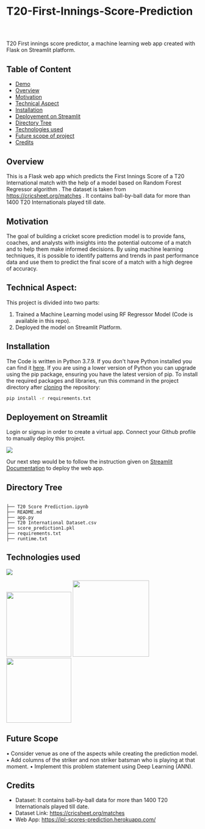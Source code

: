 # T20-First-Innings-Score-Prediction
### <br>
T20 First innings score predictor, a machine learning web app created with Flask on Streamlit platform.

## Table of Content
  * [Demo](#demo)
  * [Overview](#overview)
  * [Motivation](#motivation)
  * [Technical Aspect](#Technical-Aspect)
  * [Installation](#installation)
  * [Deployement on Streamlit](#deployement-on-Streamlit)
  * [Directory Tree](#directory-tree)
  * [Technologies used](#technologies-used)
  * [Future scope of project](#future-scope)
  * [Credits](#credits)

## Overview
This is a Flask web app which predicts the First Innings Score of a T20 International match with the help of a model based on Random Forest Regressor algorithm . The dataset is taken from https://cricsheet.org/matches . It contains ball-by-ball data for more than 1400 T20 Internationals played till date.

## Motivation
The goal of building a cricket score prediction model is to provide fans, coaches, and analysts with insights into the potential outcome of a match and to help them make informed decisions. By using machine learning techniques, it is possible to identify patterns and trends in past performance data and use them to predict the final score of a match with a high degree of accuracy.

## Technical Aspect:
This project is divided into two parts:
1) Trained a Machine Learning model using RF Regressor Model (Code is available in this repo).
2) Deployed the model on Streamlit Platform.

## Installation
The Code is written in Python 3.7.9. If you don't have Python installed you can find it [here](https://www.python.org/downloads/). If you are using a lower version of Python you can upgrade using the pip package, ensuring you have the latest version of pip. To install the required packages and libraries, run this command in the project directory after [cloning](https://www.howtogeek.com/451360/how-to-clone-a-github-repository/) the repository:
```bash
pip install -r requirements.txt
```

## Deployement on Streamlit
Login or signup in order to create a virtual app. Connect your Github profile to manually deploy this project.

[![](https://i.imgur.com/dKmlpqX.png)](https://streamlit.io/)

Our next step would be to follow the instruction given on [Streamlit Documentation](https://docs.streamlit.io/library/get-started) to deploy the web app.

## Directory Tree 
```

├── T20 Score Prediction.ipynb	
├── README.md
├── app.py
├── T20 International Dataset.csv	
├── score_prediction1.pkl
├── requirements.txt
├── runtime.txt
```

## Technologies used

![](https://forthebadge.com/images/badges/made-with-python.svg)

[<img target="_blank" src="https://flask.palletsprojects.com/en/1.1.x/_images/flask-logo.png" width=170>](https://flask.palletsprojects.com/en/1.1.x/)  [<img target="_blank" src="https://scikit-learn.org/stable/_static/scikit-learn-logo-small.png" width=200>](https://scikit-learn.org/stable/) [<img target="_blank" src="https://i.imgur.com/gh8nX4U.png" width=170>](https://flask.palletsprojects.com/en/1.1.x/)



## Future Scope
• Consider venue as one of the aspects while creating the prediction model.
• Add columns of the striker and non striker batsman who is playing at that moment.
• Implement this problem statement using Deep Learning (ANN).

## Credits
* Dataset: It contains ball-by-ball data for more than 1400 T20 Internationals played till date.
* Dataset Link: https://cricsheet.org/matches
* Web App: https://ipl-scores-prediction.herokuapp.com/


